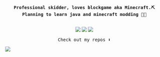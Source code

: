 
<h4 align="center"><samp> Professional skidder, loves blockgame aka Minecraft.⛏ Planning to learn java and minecraft modding 💪💪</samp></h4>

<p align="center">
  <img width="250"https://images-wixmp-ed30a86b8c4ca887773594c2.wixmp.com/f/f5494361-73b6-433e-bde7-e184549083ef/deui64n-66a8f90f-f496-4add-8764-e7960cf6170b.png/v1/fill/w_236,h_400,strp/eighty_six___vladilena_milize__lena__render_by_karmalinh_deui64n-400t.png?token=eyJ0eXAiOiJKV1QiLCJhbGciOiJIUzI1NiJ9.eyJzdWIiOiJ1cm46YXBwOjdlMGQxODg5ODIyNjQzNzNhNWYwZDQxNWVhMGQyNmUwIiwiaXNzIjoidXJuOmFwcDo3ZTBkMTg4OTgyMjY0MzczYTVmMGQ0MTVlYTBkMjZlMCIsIm9iaiI6W1t7ImhlaWdodCI6Ijw9MjQ5OCIsInBhdGgiOiJcL2ZcL2Y1NDk0MzYxLTczYjYtNDMzZS1iZGU3LWUxODQ1NDkwODNlZlwvZGV1aTY0bi02NmE4ZjkwZi1mNDk2LTRhZGQtODc2NC1lNzk2MGNmNjE3MGIucG5nIiwid2lkdGgiOiI8PTE0NzUifV1dLCJhdWQiOlsidXJuOnNlcnZpY2U6aW1hZ2Uub3BlcmF0aW9ucyJdfQ.u3bm13mAYwvzqSNK2EqN7paCeB-O_iqvWUOlA47_Bj8">
</p>


<p align="center">
<a href= "https://i.imgur.com/1f79dnb.png"><img src="https://img.icons8.com/48/000000/discord.png"/></a>
<a href= "https://twitter.com/_XiJinpooh"><img src="https://img.icons8.com/48/000000/twitter.png"/></a>
<a href= "https://namemc.com/profile/_XiJinpooh.1"><img src="https://img.icons8.com/fluency-systems-regular/48/000000/minecraft-creeper.png"/></a>
</p>

<p align="center"><samp>
Check out my repos ⬇️
  </samp>
</p>

![](https://visitor-badge.glitch.me/badge?page_id=XiJinpooh.XiJinpooh)

<!--
**XiJinpooh/XiJinpooh** is a ✨ _special_ ✨ repository because its `README.md` (this file) appears on your GitHub profile.

Here are some ideas to get you started:

- 🔭 I’m currently working on ...
- 🌱 I’m currently learning ...
- 👯 I’m looking to collaborate on ...
- 🤔 I’m looking for help with ...
- 💬 Ask me about ...
- 📫 How to reach me: ...
- 😄 Pronouns: ...
- ⚡ Fun fact: ...
-->
